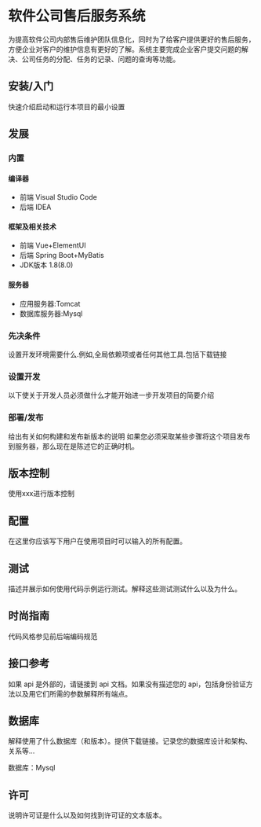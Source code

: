 # 软件公司售后服务系统

​		为提高软件公司内部售后维护团队信息化，同时为了给客户提供更好的售后服务，方便企业对客户的维护信息有更好的了解。系统主要完成企业客户提交问题的解决、公司任务的分配、任务的记录、问题的查询等功能。

## 安装/入门

快速介绍启动和运行本项目的最小设置

## 发展

### 内置

#### 编译器

- 前端 Visual Studio Code
- 后端 IDEA

#### 框架及相关技术

- 前端 Vue+ElementUI
- 后端 Spring Boot+MyBatis
- JDK版本 1.8(8.0)

#### 服务器

- 应用服务器:Tomcat
- 数据库服务器:Mysql

### 先决条件

设置开发环境需要什么.例如,全局依赖项或者任何其他工具.包括下载链接

### 设置开发

以下使关于开发人员必须做什么才能开始进一步开发项目的简要介绍

### 部署/发布

给出有关如何构建和发布新版本的说明 如果您必须采取某些步骤将这个项目发布到服务器，那么现在是陈述它的正确时机。

## 版本控制

使用xxx进行版本控制

## 配置

在这里你应该写下用户在使用项目时可以输入的所有配置。

## 测试

描述并展示如何使用代码示例运行测试。解释这些测试测试什么以及为什么。

## 时尚指南

代码风格参见前后端编码规范

## 接口参考

如果 api 是外部的，请链接到 api 文档。如果没有描述您的 api，包括身份验证方法以及用它们所需的参数解释所有端点。

## 数据库

解释使用了什么数据库（和版本）。提供下载链接。记录您的数据库设计和架构、关系等...

数据库：Mysql

## 许可

说明许可证是什么以及如何找到许可证的文本版本。
